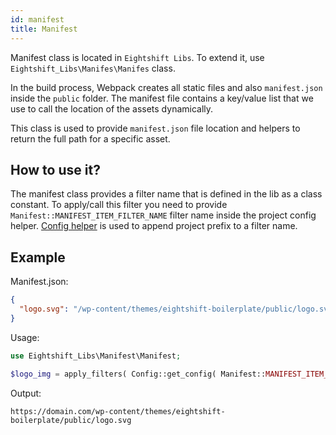 ```yaml
---
id: manifest
title: Manifest
---
```


Manifest class is located in `Eightshift Libs`. To extend it, use `Eightshift_Libs\Manifes\Manifes` class.

In the build process, Webpack creates all static files and also `manifest.json` inside the `public` folder. The manifest file contains a key/value list that we use to call the location of the assets dynamically.

This class is used to provide `manifest.json` file location and helpers to return the full path for a specific asset.

## How to use it?

The manifest class provides a filter name that is defined in the lib as a class constant. To apply/call this filter you need to provide `Manifest::MANIFEST_ITEM_FILTER_NAME` filter name inside the project config helper. [Config helper](config) is used to append project prefix to a filter name.

## Example
Manifest.json:
```json
{
  "logo.svg": "/wp-content/themes/eightshift-boilerplate/public/logo.svg"
}
```

Usage:
```php
use Eightshift_Libs\Manifest\Manifest;

$logo_img = apply_filters( Config::get_config( Manifest::MANIFEST_ITEM_FILTER_NAME ), 'logo.svg' );
```

Output:
```
https://domain.com/wp-content/themes/eightshift-boilerplate/public/logo.svg
```
